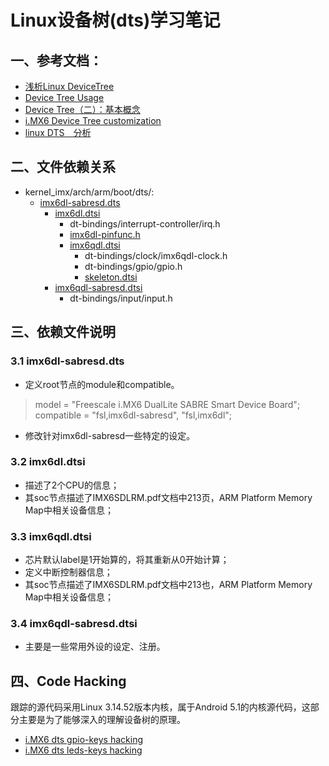 # Linux设备树(dts)学习笔记

## 一、参考文档：

* [浅析Linux DeviceTree](https://lonzoc.gitbooks.io/device-tree-guide/content/devicetree_basic.html)
* [Device Tree Usage](http://elinux.org/Device_Tree_Usage)
* [Device Tree（二）：基本概念](http://www.wowotech.net/device_model/dt_basic_concept.html)
* [i.MX6 Device Tree customization](https://boundarydevices.com/mx6-device-tree-customization/)
* [linux DTS　分析](http://blog.csdn.net/xmzzy2012/article/details/49514951)

## 二、文件依赖关系

* kernel_imx/arch/arm/boot/dts/:
  * [imx6dl-sabresd.dts](imx6dl-sabresd.dts)
    * [imx6dl.dtsi](imx6dl.dtsi)
      * dt-bindings/interrupt-controller/irq.h
      * [imx6dl-pinfunc.h](imx6dl-pinfunc.h)
      * [imx6qdl.dtsi](imx6qdl.dtsi)
        * dt-bindings/clock/imx6qdl-clock.h
        * dt-bindings/gpio/gpio.h
        * [skeleton.dtsi](skeleton.dtsi)
    * [imx6qdl-sabresd.dtsi](imx6qdl-sabresd.dts)
      * dt-bindings/input/input.h

## 三、依赖文件说明

### 3.1 imx6dl-sabresd.dts

* 定义root节点的module和compatible。
> model = "Freescale i.MX6 DualLite SABRE Smart Device Board";  
> compatible = "fsl,imx6dl-sabresd", "fsl,imx6dl";
* 修改针对imx6dl-sabresd一些特定的设定。

### 3.2 imx6dl.dtsi

* 描述了2个CPU的信息；
* 其soc节点描述了IMX6SDLRM.pdf文档中213页，ARM Platform Memory Map中相关设备信息；

### 3.3 imx6qdl.dtsi

* 芯片默认label是1开始算的，将其重新从0开始计算；
* 定义中断控制器信息；
* 其soc节点描述了IMX6SDLRM.pdf文档中213也，ARM Platform Memory Map中相关设备信息；

### 3.4 imx6qdl-sabresd.dtsi

* 主要是一些常用外设的设定、注册。

## 四、Code Hacking

跟踪的源代码采用Linux 3.14.52版本内核，属于Android 5.1的内核源代码，这部分主要是为了能够深入的理解设备树的原理。

* [i.MX6 dts gpio-keys hacking](hacking/gpio-keys.md)
* [i.MX6 dts leds-keys hacking](hacking/leds-gpio.md)
